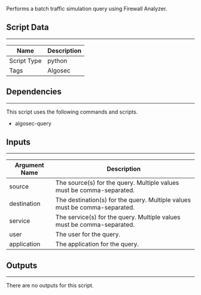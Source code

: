 Performs a batch traffic simulation query using Firewall Analyzer.

## Script Data

---

| **Name** | **Description** |
| --- | --- |
| Script Type | python |
| Tags | Algosec |


## Dependencies

---
This script uses the following commands and scripts.

* algosec-query

## Inputs

---

| **Argument Name** | **Description** |
| --- | --- |
| source | The source(s) for the query. Multiple values must be comma-separated. |
| destination | The destination(s) for the query. Multiple values must be comma-separated. |
| service | The service(s) for the query. Multiple values must be comma-separated. |
| user | The user for the query. |
| application | The application for the query. |

## Outputs

---
There are no outputs for this script.
